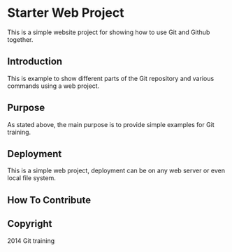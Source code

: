 # Starter Web Project

This is a simple website project for showing how to use Git and Github together.

## Introduction

This is example to show different parts of the Git repository and various commands using a web project. 

## Purpose

As stated above, the main purpose is to provide simple examples for Git training.

## Deployment 

This is a simple web project, deployment can be on any web server or even local file system. 

## How To Contribute

## Copyright
	
2014 Git training
